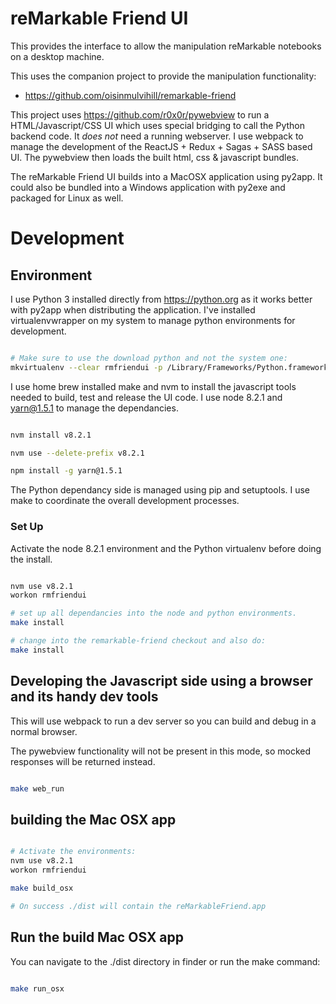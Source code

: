 # reMarkable Friend UI

This provides the interface to allow the manipulation reMarkable notebooks on a desktop machine.

This uses the companion project to provide the manipulation functionality:

 - https://github.com/oisinmulvihill/remarkable-friend

This project uses https://github.com/r0x0r/pywebview to run a HTML/Javascript/CSS
UI which uses special bridging to call the Python backend code. It *does not*
need a running webserver. I use webpack to manage the development of the
ReactJS + Redux + Sagas + SASS based UI. The pywebview then loads the built
html, css & javascript bundles.

The reMarkable Friend UI builds into a MacOSX application using py2app. It
could also be bundled into a Windows application with py2exe and packaged for
Linux as well.


# Development

## Environment

I use Python 3 installed directly from https://python.org as it works better with
py2app when distributing the application. I've installed virtualenvwrapper on
my system to manage python environments for development.

```bash

# Make sure to use the download python and not the system one:
mkvirtualenv --clear rmfriendui -p /Library/Frameworks/Python.framework/Versions/3.6/bin/python3

```

I use home brew installed make and nvm to install the javascript tools needed
to build, test and release the UI code. I use node 8.2.1 and yarn@1.5.1 to manage
the dependancies.

```bash

nvm install v8.2.1

nvm use --delete-prefix v8.2.1

npm install -g yarn@1.5.1

```

The Python dependancy side is managed using pip and setuptools. I use make to
coordinate the overall development processes.

### Set Up

Activate the node 8.2.1 environment and the Python virtualenv before doing the
install.

```bash

nvm use v8.2.1
workon rmfriendui

# set up all dependancies into the node and python environments.
make install

# change into the remarkable-friend checkout and also do:
make install

```

## Developing the Javascript side using a browser and its handy dev tools

This will use webpack to run a dev server so you can build and debug in a
normal browser.

The pywebview functionality will not be present in this mode, so mocked
responses will be returned instead.

```bash

make web_run

```

## building the Mac OSX app

```bash

# Activate the environments:
nvm use v8.2.1
workon rmfriendui

make build_osx

# On success ./dist will contain the reMarkableFriend.app

```

## Run the build Mac OSX app

You can navigate to the ./dist directory in finder or run the make command:

```bash

make run_osx

```
